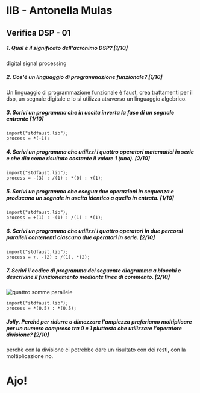 # IIB - Antonella Mulas

## Verifica DSP - 01

##### 1. Qual è il significato dell'acronimo _DSP_? [1/10]

digital signal processing

##### 2. Cos'è un linguaggio di programmazione funzionale? [1/10]

Un linguaggio di programmazione funzionale è faust, crea trattamenti per il dsp, un segnale digitale e lo si utilizza atraverso un linguaggio algebrico.

##### 3. Scrivi un programma che in uscita inverta la fase di un segnale entrante [1/10]

```
import("stdfaust.lib");
process = *(-1);
```

##### 4. Scrivi un programma che utilizzi i quattro operatori matematici in serie e che dia come risultato costante il valore 1 (_uno_). [2/10]

```
import("stdfaust.lib");
process = -(3) : /(1) : *(0) : +(1);
```

##### 5. Scrivi un programma che esegua due operazioni in sequenza e producano un segnale in uscita identico a quello in entrata. [1/10]

```
import("stdfaust.lib");
process = +(1) : -(1) : /(1) : *(1);
```

##### 6. Scrivi un programma che utilizzi i quattro operatori in due percorsi paralleli contenenti ciascuno due operatori in serie. [2/10]

```
import("stdfaust.lib");
process = +, -(2) : /(1), *(2); 
```

##### 7. Scrivi il codice di programma del seguente diagramma a blocchi e descrivine il funzionamento mediante linee di commento. [2/10]

![quattro somme parallele](https://github.com/LSSN/2019-05-23-VERIFICA-2B/blob/master/process.png)

```
import("stdfaust.lib");
process = *(0.5) : *(0.5);
```

##### Jolly. Perché per ridurre o dimezzare l'ampiezza preferiamo moltiplicare per un numero compreso tra 0 e 1 piuttosto che utilizzare l'operatore divisione? [2/10]

perchè con la divisione ci potrebbe dare un risultato con dei resti, con la moltiplicazione no.

# Ajo!
